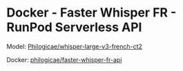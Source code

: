 # Docker - Faster Whisper FR - RunPod Serverless API

Model: [Philogicae/whisper-large-v3-french-ct2](https://huggingface.co/Philogicae/whisper-large-v3-french-ct2)

Docker: [philogicae/faster-whisper-fr-api](https://hub.docker.com/repository/docker/philogicae/faster-whisper-fr-api/general)

